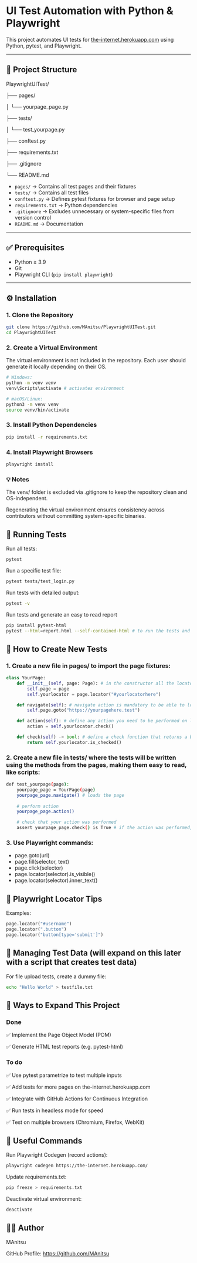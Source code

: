 # UI Test Automation with Python & Playwright

This project automates UI tests for [the-internet.herokuapp.com](https://the-internet.herokuapp.com/) using Python, pytest, and Playwright.  

---

## 📂 Project Structure
PlaywrightUITest/

├── pages/

│ └── yourpage_page.py

├── tests/

│ └── test_yourpage.py

├── conftest.py

├── requirements.txt

├── .gitignore

└── README.md

- `pages/` → Contains all test pages and their fixtures
- `tests/` → Contains all test files
- `conftest.py` → Defines pytest fixtures for browser and page setup
- `requirements.txt` → Python dependencies
- `.gitignore` → Excludes unnecessary or system-specific files from version control
- `README.md` → Documentation
---

## ✅ Prerequisites
- Python ≥ 3.9
- Git
- Playwright CLI (`pip install playwright`)
---

## ⚙️ Installation
### 1. Clone the Repository
```bash
git clone https://github.com/MAnitsu/PlaywrightUITest.git
cd PlaywrightUITest
```

### 2. Create a Virtual Environment
The virtual environment is not included in the repository. Each user should generate it locally depending on their OS.

```bash
# Windows:
python -m venv venv
venv\Scripts\activate # activates environment

# macOS/Linux:
python3 -m venv venv
source venv/bin/activate
```

### 3. Install Python Dependencies
```bash
pip install -r requirements.txt
```

### 4. Install Playwright Browsers
```bash
playwright install
```
### 💡 Notes
The venv/ folder is excluded via .gitignore to keep the repository clean and OS-independent.

Regenerating the virtual environment ensures consistency across contributors without committing system-specific binaries.

## 🧪 Running Tests
Run all tests:
```bash
pytest
```
Run a specific test file:
```bash
pytest tests/test_login.py
```
Run tests with detailed output:
```bash
pytest -v
```
Run tests and generate an easy to read report
```bash
pip install pytest-html
pytest --html=report.html --self-contained-html # to run the tests and generate the report
```

## 📄 How to Create New Tests
### 1. Create a new file in pages/ to import the page fixtures:
```python
class YourPage:
    def __init__(self, page: Page): # in the constructor all the locators needed must be assigned
        self.page = page
        self.yourlocator = page.locator("#yourlocatorhere")

    def navigate(self): # navigate action is mandatory to be able to load the page
        self.page.goto("https://yourpagehere.test")

    def action(self): # define any action you need to be performed on locators, in this example checking a checkbox
        action = self.yourlocator.check()

    def check(self) -> bool: # define a check function that returns a boolean value to be able to check if an action was performed or not
        return self.yourlocator.is_checked()
```
### 2. Create a new file in tests/ where the tests will be written using the methods from the pages, making them easy to read, like scripts:
```bash
def test_yourpage(page):
    yourpage_page = YourPage(page)
    yourpage_page.navigate() # loads the page
    
    # perform action
    yourpage_page.action()

    # check that your action was performed
    assert yourpage_page.check() is True # if the action was performed, the test will pass, else the test will fail
```

### 3. Use Playwright commands:
- page.goto(url)
- page.fill(selector, text)
- page.click(selector)
- page.locator(selector).is_visible()
- page.locator(selector).inner_text()

## 🔎 Playwright Locator Tips
Examples:
```python
page.locator("#username")
page.locator(".button")
page.locator("button[type='submit']")
```

## 📂 Managing Test Data (will expand on this later with a script that creates test data)
For file upload tests, create a dummy file:
```bash
echo "Hello World" > testfile.txt
```

## 🚀 Ways to Expand This Project

### Done
✅ Implement the Page Object Model (POM)

✅ Generate HTML test reports (e.g. pytest-html)

### To do
✅ Use pytest parametrize to test multiple inputs

✅ Add tests for more pages on the-internet.herokuapp.com

✅ Integrate with GitHub Actions for Continuous Integration

✅ Run tests in headless mode for speed

✅ Test on multiple browsers (Chromium, Firefox, WebKit)

## 📝 Useful Commands
Run Playwright Codegen (record actions):
```bash
playwright codegen https://the-internet.herokuapp.com/
```
Update requirements.txt:
```bash
pip freeze > requirements.txt
```
Deactivate virtual environment:
```bash
deactivate
```

## 👨‍💻 Author
MAnitsu

GitHub Profile: https://github.com/MAnitsu
